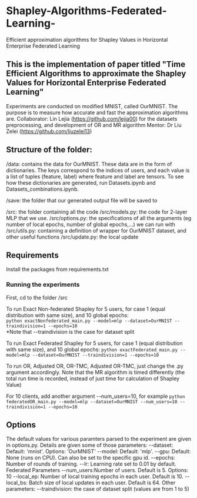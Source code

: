 # Shapley-Algorithms-Federated-Learning-
Efficient approximation algorithms for Shapley Values in Horizontal Enterprise Federated Learning

## This is the implementation of paper titled "Time Efficient Algorithms to approximate the Shapley Values for Horizontal Enterprise Federated Learning" 
Experiments are conducted on modified MNIST, called OurMNIST. The purpose is to measure how accurate and fast the approximation algorithms are. 
Collaborator: Lin Lejia (https://github.com/lejia00) for the datasets preprocessing, and development of OR and MR algorithm
Mentor: Dr Liu Zelei (https://github.com/liuzelei13) 

## Structure of the folder:
/data: contains the data for OurMNIST. These data are in the form of dictionaries. The keys correspond to the indices of users, and each value is a list of tuples (feature, label) where feature and label are tensors. To see how these dictionaries are generated, run Datasets.ipynb and Datasets_combinations.ipynb. 

/save: the folder that our generated output file will be saved to

/src: the folder containing all the code
	/src/models.py: the code for 2-layer MLP that we use. 
	/src/options.py: the specifications of all the arguments (eg number of local epochs, number of global epochs,...) we can run with 
	/src/utils.py: containing a definition of wrapper for OurMNIST dataset, and other useful functions 
	/src/update.py: the local update


## Requirements
Install the packages from requirements.txt

### Running the experiments
First, cd to the folder /src

To run Exact Non-federated Shapley for 5 users, for case 1 (equal distribution with same size), and 10 global epochs:  
```python exactNonfederated_main.py --model=mlp --dataset=OurMNIST --traindivision=1 --epochs=10```    
*Note that --traindivision is the case for dataset split

To run Exact Federated Shapley for 5 users, for case 1 (equal distribution with same size), and 10 global epochs:
```python exactFederated_main.py --model=mlp --dataset=OurMNIST --traindivision=1 --epochs=10```  


To run OR, Adjusted OR, OR-TMC, Adjusted OR-TMC, just change the .py argument accordingly. Note that the MR algorithm is timed differently (the total run time is recorded, instead of just time for calculation of Shapley Value)

For 10 clients, add another argument --num_users=10, for example 
```python federatedOR_main.py --model=mlp --dataset=OurMNIST --num_users=10 --traindivision=1 --epochs=10```  


## Options
The default values for various paramters parsed to the experiment are given in options.py. Details are given some of those parameters:
--dataset: Default: 'mnist'. Options: 'OurMNIST'
--model: Default: 'mlp'. 
--gpu: Default: None (runs on CPU). Can also be set to the specific gpu id.
--epochs: Number of rounds of training.
--lr: Learning rate set to 0.01 by default.
Federated Parameters
--num_users:Number of users. Default is 5. Options: 10
--local_ep: Number of local training epochs in each user. Default is 10.
--local_bs: Batch size of local updates in each user. Default is 64.
Other parameters: 
--traindivision: the case of dataset split (values are from 1 to 5) 
